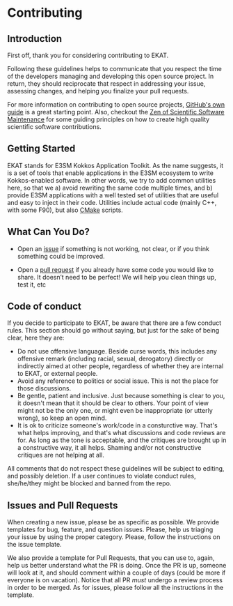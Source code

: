 # Contributing

## Introduction
First off, thank you for considering contributing to EKAT.

Following these guidelines helps to communicate that you respect the time of the
developers managing and developing this open source project. In return, they
should reciprocate that respect in addressing your issue, assessing changes, and
helping you finalize your pull requests.

For more information on contributing to open source projects,
[GitHub's own guide](https://guides.github.com/activities/contributing-to-open-source/)
is a great starting point. Also, checkout the [Zen of Scientific Software Maintenance](https://jrleeman.github.io/ScientificSoftwareMaintenance/)
for some guiding principles on how to create high quality scientific software contributions.

## Getting Started

EKAT stands for E3SM Kokkos Application Toolkit. As the name suggests, it is a set of tools
that enable applications in the E3SM ecosystem to write Kokkos-enabled software.
In other words, we try to add common utilities here, so that we a) avoid rewriting the same
code multiple times, and b) provide E3SM applications with a well tested set of utilities
that are useful and easy to inject in their code. Utilities include actual code (mainly C++,
with some F90), but also [CMake](https://cmake.org/) scripts. 

## What Can You Do?
* Open an [issue](https://github.com/E3SM-Project/EKAT/issues) if something is not working,
  not clear, or if you think something could be improved.

* Open a [pull request](https://github.com/E3SM-Project/EKAT/pulls) if you already have
  some code you would like to share. It doesn’t need to be perfect! We will help you clean
  things up, test it, etc

## Code of conduct

If you decide to participate to EKAT, be aware that there are a few conduct rules. This section
should go without saying, but just for the sake of being clear, here they are:

* Do not use offensive language. Beside curse words, this includes any offensive remark
  (including racial, sexual, derogatory) directly or indirectly aimed at other people,
  regardless of whether they are internal to EKAT, or external people.
* Avoid any reference to politics or social issue. This is not the place for those discussions.
* Be gentle, patient and inclusive. Just because something is clear to you, it doesn't mean that
  it should be clear to others. Your point of view might not be the only one, or might even
  be inappropriate (or utterly wrong), so keep an open mind.
* It is ok to criticize someone's work/code in a consturctive way. That's what helps improving,
  and that's what discussions and code reviews are for. As long as the tone is acceptable,
  and the critiques are brought up in a constructive way, it all helps. Shaming and/or
  not constructive critiques are not helping at all.

All comments that do not respect these guidelines will be subject to editing, and possibly deletion.
If a user continues to violate conduct rules, she/he/they might be blocked and banned from the repo.

## Issues and Pull Requests

When creating a new issue, please be as specific as possible. We provide templates for bug, feature,
and question issues. Please, help us triaging your issue by using the proper category. Please,
follow the instructions on the issue template.

We also provide a template for Pull Requests, that you can use to, again, help us better understand
what the PR is doing. Once the PR is up, someone will look at it, and should comment within
a couple of days (could be more if everyone is on vacation). Notice that all PR *must* undergo a
review process in order to be merged. As for issues, please follow all the instructions in the template.
